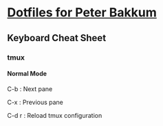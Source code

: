 # [Dotfiles for Peter Bakkum](https://github.com/bakks/bakks)

## Keyboard Cheat Sheet

### tmux

#### Normal Mode

C-b
: Next pane

C-x
: Previous pane

C-d r
: Reload tmux configuration
